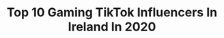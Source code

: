 ---
title: Top 10 Gaming TikTok Influencers In Ireland In 2020
description: >-
  Find top gaming TikTok influencers in Ireland in 2020. Most popular hashtags: #gaming #football #soccer #corona.
platform: TikTok
profiles:
  - username: "geeksgonnageek"
    fullname: >-
      geeksgonnageek
    location: "Ireland"
    followers: 160252
    engagement: 593
    commentsToLikes: 0.013914
    id: ck964gx6tylwc0j788kdzy0gr
    verified: false
    hashtags: "#powerarmor, #overwatch, #starwars, #captainamerica"
  - username: "hallisseyy"
    fullname: >-
      Hal
    location: "Ireland"
    followers: 63780
    engagement: 1844
    commentsToLikes: 0.085871
    id: cka8gvav48avh0i78vjf18n0m
    verified: false
    hashtags: "#featureme, #gaming, #dublin, #irishtiktok"
  - username: "chipmunksremix"
    fullname: >-
      Chipmunks Remix
    location: "Ireland"
    followers: 84652
    engagement: 823
    commentsToLikes: 0.033551
    id: ckacc3nvyhxn80i786pwj38mk
    verified: false
    hashtags: "#tsunami, #wheel, #lamborghini, #invisiblehack"
  - username: "jackdoris164"
    fullname: >-
      Jack
    location: "Ireland"
    followers: 27693
    engagement: 1413
    commentsToLikes: 0.042690
    id: ck9r3uuw1rwy50j78zidsrvtp
    verified: false
    hashtags: "#origi, #fazesway, #manunited, #1millonviews"
  - username: "yungcraka"
    fullname: >-
      Yung Craka
    location: "Ireland"
    followers: 17483
    engagement: 1567
    commentsToLikes: 0.034895
    id: ck9vajl2tiwp20j78omfalo15
    verified: false
    hashtags: "#gaming, #psychopath, #fashion, #bluesclues"
  - username: "hardbeans"
    fullname: >-
      Darragh©️
    location: "Ireland"
    followers: 36648
    engagement: 2033
    commentsToLikes: 0.013296
    id: ck83z8asgyllh0j78qyhko0c7
    verified: false
    hashtags: "#gaming, #isolation, #putafingerdown, #translatetime"
  - username: "yaitscoke"
    fullname: >-
      Yaitscoke
    location: "Ireland"
    followers: 2746
    engagement: 524
    commentsToLikes: 0.046248
    id: ck9k5cf0gw7dl0j78efvqsrnv
    verified: false
    hashtags: "#football, #party, #dunk, #dunkcontest"
  - username: "robertzujan"
    fullname: >-
      Robert Zujan
    location: "Ireland"
    followers: 25300
    engagement: 1357
    commentsToLikes: 0.020143
    id: ck83z8310yjm60j78s9jkhiol
    verified: false
    hashtags: "#mcdonalds, #irishcomedy, #gta5, #fortnite"
  - username: "michaelhealy252"
    fullname: >-
      Michael Healy
    location: "Ireland"
    followers: 3413
    engagement: 428
    commentsToLikes: 0.062808
    id: cka9of49p5nv00i78k25ii9jq
    verified: false
    hashtags: "#pants, #athletics, #ouch, #soccer"
---